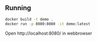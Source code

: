 ## Running

```bash
docker build -t demo .
docker run -p 8080:8080 -it demo:latest
```

Open http://localhost:8080/ in webbrowser
